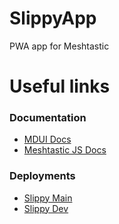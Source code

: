 # SlippyApp
 PWA app for Meshtastic

# Useful links

### Documentation
- [MDUI Docs](https://www.mdui.org/en/)
- [Meshtastic JS Docs](https://js.meshtastic.org/)

### Deployments
- [Slippy Main](https://slippy.wattlefoxxo.au/)
- [Slippy Dev](https://slippydev.wattlefoxxo.au/)
